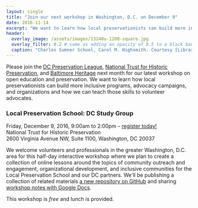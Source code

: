 ```yaml
---
layout: single
title: "Join our next workshop in Washington, D.C. on December 9"
date: 2016-11-14
excerpt: "We want to learn how local preservationists can build more inclusive programs, advocacy campaigns, and organizations and how we can teach those skills to volunteer advocates."
header:
  overlay_image: /assets/images/13248u-1280-square.jpg
  overlay_filter: 0.2 # same as adding an opacity of 0.5 to a black background
  caption: "Charles Sumner School, Carol M. Highsmith. Courtesy [Library of Congress](https://www.loc.gov/pictures/item/2011631442/) ([PD](https://creativecommons.org/publicdomain/mark/1.0/))"
---
```


Please join the [DC Preservation League](http://www.dcpreservation.org/), [National Trust for Historic Preservation](https://savingplaces.org/), and [Baltimore Heritage](https://baltimoreheritage.org/) next month for our latest workshop on open education and preservation. We want to learn how local preservationists can build more inclusive programs, advocacy campaigns, and organizations and how we can teach those skills to volunteer advocates.

### Local Preservation School: DC Study Group

Friday, December 9, 2016, 9:00am to 2:00pm – [register today!](https://www.eventbrite.com/e/local-preservation-school-dc-study-group-tickets-28629788468)<br/>
National Trust for Historic Preservation<br/>
2600 Virginia Avenue NW, Suite 1100, Washington, DC 20037

We welcome volunteers and professionals in the greater Washington, D.C. area for this half-day interactive workshop where we plan to create a collection of online lessons around the topics of community outreach and engagement, organizational development, and inclusive communities for the Local Preservation School and our DC partners. We'll be publishing a collection of related materials [a new repository on GitHub](https://github.com/localpreservation/community) and sharing [workshop notes with Google Docs](https://docs.google.com/document/d/11yEhfL5ZMtweAcIHSSBL3IKmOat0Kgp0eDgx1czlXww/edit?usp=sharing).

This workshop is _free_ and lunch is provided.
